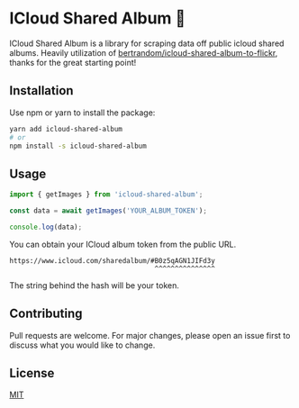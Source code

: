 # ICloud Shared Album 📸

ICloud Shared Album is a library for scraping data off public icloud shared albums. Heavily utilization of [bertrandom/icloud-shared-album-to-flickr](https://github.com/bertrandom/icloud-shared-album-to-flickr), thanks for the great starting point!

## Installation

Use npm or yarn to install the package:

```bash
yarn add icloud-shared-album
# or
npm install -s icloud-shared-album
```

## Usage

```js
import { getImages } from 'icloud-shared-album';

const data = await getImages('YOUR_ALBUM_TOKEN');

console.log(data);
```

You can obtain your ICloud album token from the public URL.

```
https://www.icloud.com/sharedalbum/#B0z5qAGN1JIFd3y
                                    ^^^^^^^^^^^^^^^
```

The string behind the hash will be your token.

## Contributing
Pull requests are welcome. For major changes, please open an issue first to discuss what you would like to change.

## License
[MIT](https://choosealicense.com/licenses/mit/)
